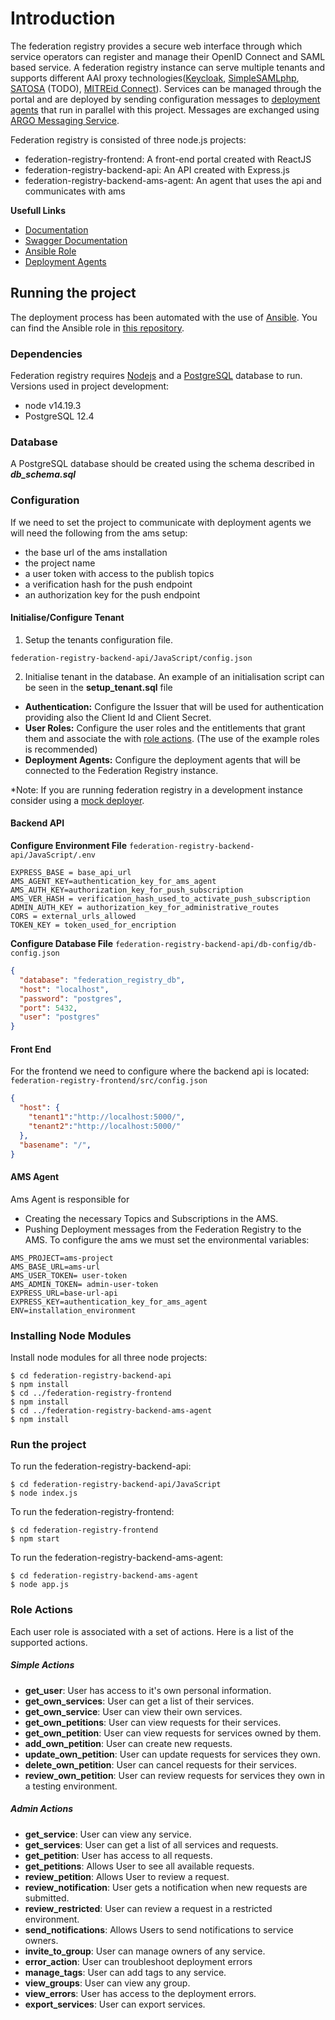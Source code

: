 # Introduction

The federation registry provides a secure web interface through which service operators can register and manage their
OpenID Connect and SAML based service. A federation registry instance can serve multiple tenants and supports different
AAI proxy technologies([Keycloak](https://www.keycloak.org/), [SimpleSAMLphp](https://simplesamlphp.org/), [SATOSA](https://daasi.de/en/satosa-a-modular-proxy/)
(TODO), [MITREid Connect](https://github.com/mitreid-connect/)). Services can be managed through the portal and are
deployed by sending configuration messages to [deployment agents](https://github.com/rciam/rciam-federation-registry-agent)
that run in parallel with this project. Messages are exchanged using [ARGO Messaging Service](https://grnet.gr/en/services/computing-and-storage-services/argo-messaging-service/).

Federation registry is consisted of three node.js projects:

- federation-registry-frontend: A front-end portal created with ReactJS
- federation-registry-backend-api: An API created with Express.js
- federation-registry-backend-ams-agent: An agent that uses the api and communicates with ams

**Usefull Links**
- [Documentation](https://federation.rciam.grnet.gr/)
- [Swagger Documentation](https://federation.rciam.grnet.gr/swagger-ui/dist/)
- [Ansible Role](https://github.com/rciam/rciam-deploy)
- [Deployment Agents](https://github.com/rciam/rciam-federation-registry-agent)

## Running the project

The deployment process has been automated with the use of [Ansible](https://www.ansible.com/). You can find the Ansible role in [this repository](https://github.com/rciam/rciam-deploy/tree/master).     

### Dependencies

Federation registry requires [Nodejs](https://nodejs.org/en/) and a [PostgreSQL](https://www.postgresql.org/) database
to run.
Versions used in project development:

- node v14.19.3
- PostgreSQL 12.4

### Database

A PostgreSQL database should be created using the schema described in **_db_schema.sql_**

### Configuration


If we need to set the project to communicate with deployment agents we will need the following from the ams setup:

- the base url of the ams installation
- the project name
- a user token with access to the publish topics
- a verification hash for the push endpoint
- an authorization key for the push endpoint


#### **Initialise/Configure Tenant**

1) Setup the tenants configuration file.
```
federation-registry-backend-api/JavaScript/config.json
```

2) Initialise tenant in the database.  An example of an initialisation script can be seen in the **setup_tenant.sql** file
- **Authentication:** Configure the Issuer that will be used for authentication providing also the Client Id and Client Secret.
- **User Roles:**  Configure the user roles and the entitlements that grant them and associate the with [role actions](#role-actions).  (The use of the example roles is recommended) 
- **Deployment Agents:** Configure the deployment agents that will be connected to the Federation Registry instance.

\*Note: If you are running federation registry in a development instance consider using a [mock deployer](https://github.com/rciam/rciam-federation-registry-agent/tree/mock-deployer). 


#### **Backend API**

**Configure Environment File**
`federation-registry-backend-api/JavaScript/.env`

```shell
EXPRESS_BASE = base_api_url
AMS_AGENT_KEY=authentication_key_for_ams_agent
AMS_AUTH_KEY=authorization_key_for_push_subscription
AMS_VER_HASH = verification_hash_used_to_activate_push_subscription
ADMIN_AUTH_KEY = authorization_key_for_administrative_routes
CORS = external_urls_allowed
TOKEN_KEY = token_used_for_encription
```

**Configure Database File**
`federation-registry-backend-api/db-config/db-config.json`

```json
{
  "database": "federation_registry_db",
  "host": "localhost",
  "password": "postgres",
  "port": 5432,
  "user": "postgres"
}
```

#### **Front End**

For the frontend we need to configure where the backend api is located:
`federation-registry-frontend/src/config.json`

```json
{
  "host": {
    "tenant1":"http://localhost:5000/",
    "tenant2":"http://localhost:5000/"
  },
  "basename": "/",
}
```

#### **AMS Agent**

Ams Agent is responsible for
- Creating the necessary Topics and Subscriptions in the AMS.
- Pushing Deployment messages from the Federation Registry to the AMS. 
To configure the ams we must set the environmental variables:

```shell
AMS_PROJECT=ams-project
AMS_BASE_URL=ams-url
AMS_USER_TOKEN= user-token
AMS_ADMIN_TOKEN= admin-user-token
EXPRESS_URL=base-url-api
EXPRESS_KEY=authentication_key_for_ams_agent
ENV=installation_environment
```

### Installing Node Modules

Install node modules for all three node projects:

```shell
$ cd federation-registry-backend-api
$ npm install
$ cd ../federation-registry-frontend
$ npm install
$ cd ../federation-registry-backend-ams-agent
$ npm install
```

### Run the project

To run the federation-registry-backend-api:

```shell
$ cd federation-registry-backend-api/JavaScript
$ node index.js
```

To run the federation-registry-frontend:

```shell
$ cd federation-registry-frontend
$ npm start
```

To run the federation-registry-backend-ams-agent:

```shell
$ cd federation-registry-backend-ams-agent
$ node app.js
```

### Role Actions

Each user role is associated with a set of actions. Here is a list of the supported actions. 

##### Simple Actions 

- **get_user**: User has access to it's own personal information.
- **get_own_services**: User can get a list of their services.
- **get_own_service**: User can view their own services.
- **get_own_petitions**: User can view requests for their services.
- **get_own_petition**: User can view requests for services owned by them.
- **add_own_petition**: User can create new requests.
- **update_own_petition**: User can update requests for services they own.
- **delete_own_petition**: User can cancel requests for their services.
- **review_own_petition**: User can review requests for services they own in a testing environment. 
##### Admin Actions
- **get_service**: User can view any service.
- **get_services**: User can get a list of all services and requests.
- **get_petition**: User has access to all requests.
- **get_petitions**: Allows User to see all available requests.
- **review_petition**: Allows User to review a request.
- **review_notification**: User gets a notification when new requests are submitted.
- **review_restricted**: User can review a request in a restricted environment.
- **send_notifications**: Allows Users to send notifications to service owners. 
- **invite_to_group**: User can manage owners of any service.
- **error_action**: User can troubleshoot deployment errors 
- **manage_tags**: User can add tags to any service.
- **view_groups**: User can view any group. 
- **view_errors**: User has access to the deployment errors.
- **export_services**: User can export services.



